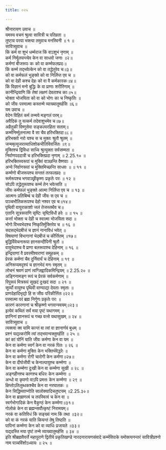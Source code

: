 ```yaml
---
title: ०२५

---
```

श्रीनारायण उवाच ॥  
यमस्य वचनं श्रुत्वा सावित्री च पतिव्रता ॥  
तुष्टाव परया भक्त्या तमुवाच मनस्विनी ॥ १ ॥  
सावित्र्युवाच ॥  
किं कर्म वा शुभं धर्म्मराज किं वाऽशुभं नृणाम् ॥  
कर्म निर्मूलयन्त्येव केन वा साधवो जनाः ॥२॥  
कर्मणां बीजरूपः कः को वा कर्म्मफलप्रदः॥  
किं कर्म्म तद्भवेत्केन को वा तद्धेतुरेव च॥३॥  
को वा कर्मफलं भुङ्क्ते को वा निर्लिप्त एव च ॥  
को वा देही कश्च देहः को वा वै कर्मकारकः॥४॥  
किं विज्ञानं मनो बुद्धिः के वा प्राणाः शरीरिणाम् ॥  
कानीन्द्रियाणि किं तेषां लक्षणं देवताश्च काः॥५॥  
भोक्ता भोजयिता को वा को भोगः का च निष्कृतिः ॥  
को जीवः परमात्मा कस्तन्मे व्याख्यातुमर्हसि ॥६॥  
यम उवाच ॥  
वेदेन विहितं कर्म तन्मये मङ्गलं परम्॥  
अवैदिकं तु यत्कर्म तदेवाशुभमेव च॥७॥  
अहैतुकी विष्णुसेवा सङ्कल्परहिता सताम्॥  
कर्म्मनिर्म्मूलनात्मा वै सा चैव हरिभक्तिदा॥८॥  
हरिभक्तो नरो यश्च स च मुक्तः श्रुतौ श्रुतम् ॥  
जन्ममृत्युजराव्याधिशोकभीतिविवर्जितः ॥९॥  
मुक्तिश्च द्विविधा साध्वि श्रुत्युक्ता सर्वसम्मता ॥  
निर्वाणपददात्री च हरिभक्तिप्रदा नृणाम् ॥ 2.25.१० ॥  
हरिभक्तिस्वरूपां च मुक्तिं वाञ्छन्ति वैष्णवाः ॥  
अन्ये निर्वाणरूपां च मुक्तिमिच्छन्ति साधवः ॥ ॥ ११ ॥  
कर्म्मणो बीजरूपश्च सन्ततं तत्फलप्रदः ॥  
रूर्मरूपश्च भगवाञ्छ्रीकृष्णः प्रकृतेः परः ॥ १२ ॥  
सोऽपि तद्धेतुरूपश्च कर्म्म तेन भवेत्सति ॥  
जीवः कर्मफलं भुङ्क्ते आत्मा निर्लिप्त एव च ॥ १३ ॥  
आत्मनः प्रतिबिम्बं च देही जीवः स एव च ॥  
पाञ्चभौतिकरूपश्च देहो नश्वर एव च॥१४॥  
पृथिवी वायुराकाशो जलं तेजस्तथैव च॥  
एतानि सूत्ररूपाणि सृष्टिः सृष्टिविधौ हरेः ॥ ॥ १५ ॥  
कर्त्ता भोक्ता च देही च स्वात्मा भोजयिता सदा ॥  
भोगो विभवभेदश्च निष्कृतिर्मुक्तिरेव च ॥ १६ ॥  
सदसद्भेदबीजं च ज्ञानं नानाविधं भवेत् ॥  
विषयाणां विभागानां भेदबीजं च कीर्त्तितम् ॥१७॥  
बुद्धिर्विवेचनारूपा ज्ञानसन्दीपिनी श्रुतौ ॥  
वायुभेदाश्च वै प्राणा बलरूपाश्च देहिनाम् ॥ १६ ॥  
इन्द्रियाणां वै प्रवरमीश्वराणां समूहकम् ॥  
प्रेरकं कर्मणां चैव दुर्निवार्यं च देहिनाम् ॥ १९ ॥  
अनिरूप्यमदृश्यं च ज्ञानभेदं मनः स्मृतम् ॥  
लोचनं श्रवणं प्राणं त्वग्जिह्वादिकमिन्द्रियम् ॥ 2.25.२० ॥  
अङ्गिनामङ्ग रूपं च प्रेरकं सर्वकर्मणाम् ॥  
रिपुरूपं मित्ररूपं सुखदं दुःखदं सदा ॥ २१ ॥  
सूर्य्यो वायुश्च पृथिवी वाण्याद्या देवताः स्मृताः ॥  
प्राणदेहादिभृद्यो हि स जीवः परिकीर्त्तितः॥२२॥  
परमात्मा परं ब्रह्म निर्गुणः प्रकृतेः परः ॥  
कारणं कारणानां च श्रीकृष्णो भगवान्स्वयम्॥२३॥  
इत्येवं कथितं सर्वं मया पृष्टं यथागमम् ॥  
ज्ञानिनां ज्ञानरूपं च गच्छ वत्से यथासुखम् ॥ २४ ॥  
सावित्र्युवाच ॥  
त्यक्त्वा क्व यामि कान्तं वा त्वां वा ज्ञानार्णवं बुधम् ॥  
प्रश्नं यद्यत्करोमि त्वां तद्भवान्वक्तुमर्हति ॥ २५ ॥  
कां कां योनिं याति जीवः कर्मणा केन वा यम ॥  
केन वा कर्मणा स्वर्गं केन वा नरकं पितः ॥ २६ ॥  
केन वा कर्मणा मुक्तिः केन भक्तिर्भवेद्धरेः ॥  
केन वा कर्मणा रोगी चारोगी केन कर्मणा॥२७॥  
केन वा दीर्घजीवी च केनाल्पायुश्च कर्म्मणा ॥  
केन वा कर्म्मणा दुःखी केन वा कर्म्मणा सुखी ॥ २८ ॥  
अङ्गहीनश्च काणश्च बधिरः केन कर्म्मणा ॥  
अन्धो वा कृपणो वाऽपि प्रमत्तः केन कर्म्मणा ॥ २९ ॥  
क्षिप्तोऽतिलुब्धकश्चैव केन वा नरघातकः ॥  
केन सिद्धिमवाप्नोति सालोक्यादिचतुष्टयम् ॥2.25.३०॥  
केन वा ब्राह्मणत्वं च तपस्वित्वं च केन वा ॥  
स्वर्गभोगादिकं केन वैकुण्ठं केन कर्म्मणा॥३१॥  
गोलोकं केन वा ब्रह्मन्सर्वोत्कृष्टं निरामयम्॥  
नरकं वा कतिविधं किं सङ्ख्यं नाम किं तथा ॥३२॥  
को वा कं नरकं याति कियन्तं तेषु तिष्ठति ॥  
पापिनां कर्म्मणा केन को वा व्याधिः प्रजायते ॥३३॥  
यद्यदस्ति मया पृष्टं तन्मे व्याख्यातुमर्हसि ॥ ३४ ॥  
इति श्रीब्रह्मवैवर्त्ते महापुराणे द्वितीये प्रकृतिखण्डे नारदनारायणसंवादे कर्म्मविपाके यमोक्त्यनन्तरं सावित्रीप्रश्नो नाम पञ्चविंशोऽध्यायः ॥ २५ ॥